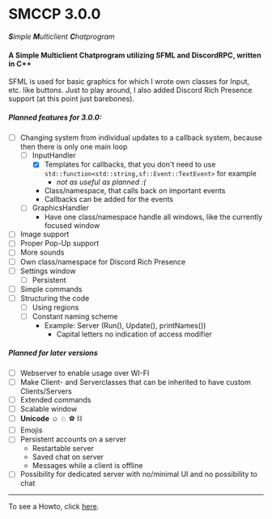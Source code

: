 # **SMCCP** 3.0.0

***S**imple **M**ulticlient **C**hatprogram*



#### A Simple Multiclient Chatprogram utilizing SFML and DiscordRPC, written in C++

SFML is used for basic graphics for which I wrote own classes for Input, etc. like buttons. Just to play around, I also added Discord Rich Presence support (at this point just barebones).



##### Planned features for 3.0.0:

- [ ] Changing system from individual updates to a callback system, because then there is only one main loop
  - [ ] InputHandler
    - [x] Templates for callbacks, that you don't need to use ```std::function<std::string,sf::Event::TextEvent>``` for example
    	- *not as useful as planned :(*
    - Class/namespace, that calls back on important events
    - Callbacks can be added for the events
  - [ ] GraphicsHandler
    - Have one class/namespace handle all windows, like the currently focused window 
- [ ] Image support
- [ ] Proper Pop-Up support
- [ ] More sounds
- [ ] Own class/namespace for Discord Rich Presence 
- [ ] Settings window
  - [ ] Persistent
- [ ] Simple commands
- [ ] Structuring the code
  - [ ] Using regions
  - [ ] Constant naming scheme
    - Example: Server (Run(), Update(), printNames())
      - Capital letters no indication of access modifier



##### Planned for later versions

- [ ] Webserver to enable usage over WI-FI
- [ ] Make Client- and Serverclasses that can be inherited to have custom Clients/Servers
- [ ] Extended commands
- [ ] Scalable window
- [ ] **Unicode** ☺ ♘ ⚽ ⛓ 
- [ ] Emojis
- [ ] Persistent accounts on a server
  - Restartable server
  - Saved chat on server
  - Messages while a client is offline
- [ ] Possibility for dedicated server with no/minimal UI and no possibility to chat

------------------------------------------

To see a Howto, click [here](HOWTO.md).